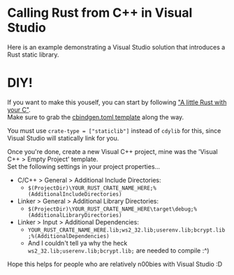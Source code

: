 # Calling Rust from C++ in Visual Studio
Here is an example demonstrating a Visual Studio solution that introduces a Rust static library.

# DIY!
If you want to make this youself, you can start by following ["A little Rust with your C"](https://docs.rust-embedded.org/book/interoperability/rust-with-c.html).\
Make sure to grab the [cbindgen.toml template](https://github.com/eqrion/cbindgen/blob/master/template.toml) along the way.

You must use `crate-type = ["staticlib"]` instead of `cdylib` for this, since Visual Studio will statically link for you.

Once you're done, create a new Visual C++ project, mine was the 'Visual C++ > Empty Project' template.\
Set the following settings in your project properties...

- C/C++ > General > Additional Include Directories:
   * `$(ProjectDir)\YOUR_RUST_CRATE_NAME_HERE;%(AdditionalIncludeDirectories)`
- Linker > General > Additional Library Directories: 
   * `$(ProjectDir)\YOUR_RUST_CRATE_NAME_HERE\target\debug;%(AdditionalLibraryDirectories)`
- Linker > Input > Additional Dependencies: 
   * `YOUR_RUST_CRATE_NAME_HERE.lib;ws2_32.lib;userenv.lib;bcrypt.lib;%(AdditionalDependencies)` 
   * And I couldn't tell ya why the heck `ws2_32.lib;userenv.lib;bcrypt.lib;` are needed to compile :^)
    
Hope this helps for people who are relatively n00bies with Visual Studio :D 


